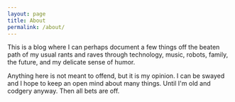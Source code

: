 ```yaml
---
layout: page
title: About
permalink: /about/
---
```


This is a blog where I can perhaps document a few things off the beaten path of my usual rants and raves through technology, music, robots, family, the future, and my delicate sense of humor.

Anything here is not meant to offend, but it is my opinion.  I can be swayed and I hope to keep an open mind about many things.  Until I'm old and codgery anyway.  Then all bets are off.
